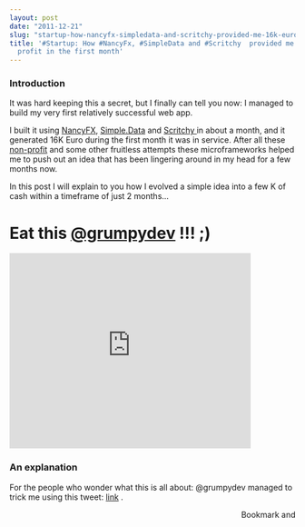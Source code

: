 ```yaml
---
layout: post
date: "2011-12-21"
slug: "startup-how-nancyfx-simpledata-and-scritchy-provided-me-16k-euro-profit-in-the-first-month"
title: '#Startup: How #NancyFx, #SimpleData and #Scritchy  provided me 16K Euro
  profit in the first month'
---
```


<h3>Introduction</h3>
<p>It was hard keeping this a secret, but I finally can tell you now: I managed to build my very first relatively successful web app.</p>
<p>I built it using <a href="http://nancyfx.org/" target="_blank">NancyFX</a>, <a href="https://github.com/markrendle/Simple.Data" target="_blank">Simple.Data</a> and <a href="http://scritchyexample.apphb.com/" target="_blank">Scritchy </a>in about a month, and it generated 16K Euro during the first month it was in service. After all these <a href="http://nerdbeers.apphb.com/" target="_blank">non-profit</a> and some other fruitless attempts these microframeworks helped me to push out an idea that has been lingering around in my head for a few months now.</p>
<p>In this post I will explain to you how I evolved a simple idea into a few K of cash within a timeframe of just 2 months...</p>
<p></p>
<h1>Eat this <a href="https://twitter.com/#!/Grumpydev/status/149404889632616448" target="_blank">@grumpydev</a>&nbsp;!!! ;)</h1>
<p><embed type="application/x-shockwave-flash" width="425" height="344" src="http://www.youtube.com/v/lBgsQiQtEFU&amp;autoplay=1" wmode="transparent"></embed></p>
<h3>An explanation</h3>
<p>For the people who wonder what this is all about: @grumpydev managed to trick me using this tweet:&nbsp;<a href="https://twitter.com/#!/Grumpydev/status/149404889632616448" target="_blank">link</a>&nbsp;.</p><div style="text-align:right"><a class="addthis_button" href="http://www.addthis.com/bookmark.php?v=250&amp;pub=xa-4aec37702e3161d4"><img src="http://s7.addthis.com/static/btn/v2/lg-share-en.gif" width="125" height="16" alt="Bookmark and Share" style="border:0"/></a><script type="text/javascript" src="http://s7.addthis.com/js/250/addthis_widget.js#pub=xa-4aec37702e3161d4"></script></div>
